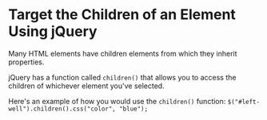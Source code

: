 # Target the Children of an Element Using jQuery
Many HTML elements have children elements from which they inherit properties.

jQuery has a function called `children()` that allows you to access the children of whichever element you've selected.

Here's an example of how you would use the `children()` function: `$("#left-well").children().css("color", "blue");`
